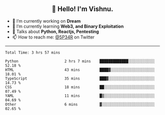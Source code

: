 <h2 align="center">👋 Hello! I'm Vishnu.</h2>


- 🔭 I’m currently working on **Dream**
- 🌱 I’m currently learning **Web3, and Binary Exploitation**
- 💬 Talks about **Python, Reactjs, Pentesting**
- 📫 How to reach me: [@5P34R](https://twitter.com/Vishnu27302693) on Twitter

---
<!--START_SECTION:waka-->

```text
Total Time: 3 hrs 57 mins

Python                     2 hrs 7 mins    █████████████░░░░░░░░░░░░   52.18 %
HTML                       43 mins         ████▓░░░░░░░░░░░░░░░░░░░░   18.01 %
TypeScript                 35 mins         ███▓░░░░░░░░░░░░░░░░░░░░░   14.73 %
CSS                        18 mins         ██░░░░░░░░░░░░░░░░░░░░░░░   07.49 %
YAML                       11 mins         █▒░░░░░░░░░░░░░░░░░░░░░░░   04.69 %
Other                      6 mins          ▓░░░░░░░░░░░░░░░░░░░░░░░░   02.65 %
```

<!--END_SECTION:waka-->
